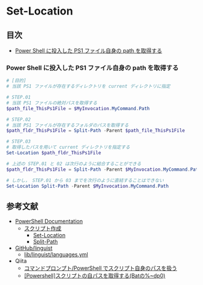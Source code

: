 # Set-Location #

## 目次 ##

* [Power Shell に投入した PS1 ファイル自身の path を取得する](#power-shell-に投入した-ps1-ファイル自身の-path-を取得する)

### Power Shell に投入した PS1 ファイル自身の path を取得する ###

```PowerShell
# [目的]
# 当該 PS1 ファイルが存在するディレクトリを current ディレクトリに指定

# STEP.01
# 当該 PS1 ファイルの絶対パスを取得する
$path_file_ThisPs1File = $MyInvocation.MyCommand.Path

# STEP.02
# 当該 PS1 ファイルが存在するフォルダのパスを取得する
$path_fldr_ThisPs1File = Split-Path -Parent $path_file_ThisPs1File

# STEP.03
# 取得したパスを用いて current ディレクトリを指定する
Set-Location $path_fldr_ThisPs1File

# 上述の STEP.01 と 02 は次行のように結合することができる
$path_fldr_ThisPs1File = Split-Path -Parent $MyInvocation.MyCommand.Path

# しかし， STEP.01 から 03 までを次行のように直結することはできない
Set-Location Split-Path -Parent $MyInvocation.MyCommand.Path
```

## 参考文献 ##

* [PowerShell Documentation](https://docs.microsoft.com/ja-jp/powershell/?view=powershell-6)
  * [スクリプト作成](https://docs.microsoft.com/ja-jp/powershell/scripting/overview?view=powershell-6)
    * [Set-Location](https://docs.microsoft.com/ja-jp/powershell/module/microsoft.powershell.management/set-location?view=powershell-6)
    * [Split-Path](https://docs.microsoft.com/ja-jp/powershell/module/microsoft.powershell.management/split-path?view=powershell-6)
* [GitHub/linguist](https://github.com/github/linguist)
  * [lib/linguist/languages.yml](https://github.com/github/linguist/blob/master/lib/linguist/languages.yml)
* Qiita
  * [コマンドプロンプト/PowerShell でスクリプト自身のパスを扱う](https://qiita.com/heignamerican/items/a81a1f4de3e34b28d836)
  * [[Powershell]スクリプトの自パスを取得する(Batの%~dp0)](https://qiita.com/wasureru/items/b9bc4a867c1fa38414f2)
